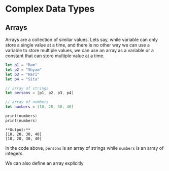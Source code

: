# Complex Data Types
## Arrays
Arrays are a collection of similar values. Lets say, while variable can only store a single value at a time, and there is no other way we can use a variable to store multiple values, we can use an array as a variable or a constant that can store multiple value at a time. 

```swift
let p1 = "Ram"
let p2 = "Shyam"
let p3 = "Hari"
let p4 = "Sita"

// array of strings
let persons = [p1, p2, p3, p4]

// array of numbers
let numbers = [10, 20, 30, 40]

print(numbers)
print(numbers)
```

```
**Output:**
[10, 20, 30, 40]
[10, 20, 30, 40]
```

In the code above, ```persons``` is an array of strings while ```numbers``` is an array of integers. 

We can also define an array explicitly